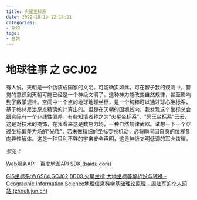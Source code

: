 ```yaml
---
title: 火星坐标系
date: 2022-10-19 12:18:21
categories: 
- 杂项
tags: 
- 日常
---
```


# 地球往事 之 GCJ02

有人说，天朝是一个伪装成国家的文明。可能确实如此，可在智子我的观测中，警觉的意识到天朝可能已经是一个神级文明了。这种神力能改变自然规律，甚至影响到了数学规律。空间中一个点的地球地理坐标，是一个纯粹可以通过球心坐标系，基于格林尼治原点精确的计算出的。但是在天朝的国境线内，我发现这个坐标总会跟实际有一个非线性偏差。有些知情者称之为“火星坐标系”、“冥王坐标系”云云，这是对技术的掩饰，在我看来这是数易力场，一种自然规律武器。试想一下一个穿过坐标偏差力场的“光粒”，若未做精细的坐标变换机动，必将瞬间因自身的位移各向异性解体。这是一种只利不弊的宇宙安全声明，这是神级文明低调的军火炫耀。

*参见：*

[Web服务API | 百度地图API SDK (baidu.com)](https://lbsyun.baidu.com/index.php?title=webapi/guide/changeposition)

[GIS坐标系:WGS84,GCJ02,BD09,火星坐标,大地坐标等解析说与转换 - Geographic Information Science地理信息科学基础理论原理 - 周陆军的个人网站 (zhoulujun.cn)](https://www.zhoulujun.cn/html/GIS/GIS-Science/2702.html)
